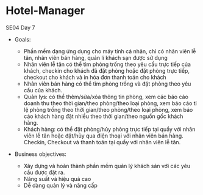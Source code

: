 # Hotel-Manager
SE04 Day 7

* Goals:

  - Phần mềm dạng ứng dụng cho máy tính cá nhân, chỉ có nhân viên lễ tân, nhân viên bán hàng, quản lí khách sạn được sử dụng
  - Nhân viên lễ tân có thể tìm phòng trống theo yêu cầu trực tiếp của khách, checkin cho khách đã đặt phòng hoặc đặt phòng trực tiếp, checkout cho khách và in hóa đơn thanh toán     cho khách
  - Nhân viên bán hàng có thể tìm phòng trống và đặt phòng theo yêu cầu của khách.
  - Quản lys: có thể thêm/sửa/xóa thông tin phòng, xem các báo cáo doanh thu theo thời gian/theo phòng/theo loại phòng, xem báo cáo tỉ lệ phòng trống theo thời gian/theo               phòng/theo loại phòng, xem báo cáo khách hàng đặt nhiều theo thời gian/theo nguồn gốc khách hàng.
  - Khách hàng: có thể đặt phòng/hủy phòng trực tiếp tại quầy với nhân viên lễ tân hoặc đặt/hủy qua điện thoại với nhân viên bán hàng. Checkin, Checkout và thanh toán tại quầy với     nhân viên lễ tân.

* Business objectives:

  - Xây dựng và hoàn thành phần mềm quản lý khách sản với các yêu cầu được đặt ra.
  - Năng suất và hiệu quả cao
  - Dễ dàng quản lý và nâng cấp
